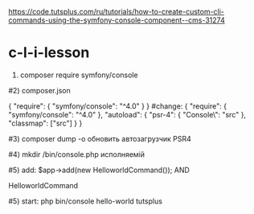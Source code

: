 https://code.tutsplus.com/ru/tutorials/how-to-create-custom-cli-commands-using-the-symfony-console-component--cms-31274
# c-l-i-lesson

1) composer require symfony/console

#2) composer.json

{
    "require": {
        "symfony/console": "^4.0"
    }
}
#change:
{
    "require": {
        "symfony/console": "^4.0"
    },
    "autoload": {
         "psr-4": {
             "Console\\": "src"
         },
         "classmap": ["src"]
     }
}

#3) composer dump -o обновить автозагрузчик PSR4

#4) mkdir /bin/console.php исполняемій

#5) add: $app->add(new HelloworldCommand()); AND

HelloworldCommand

#5) start: php bin/console hello-world tutsplus
